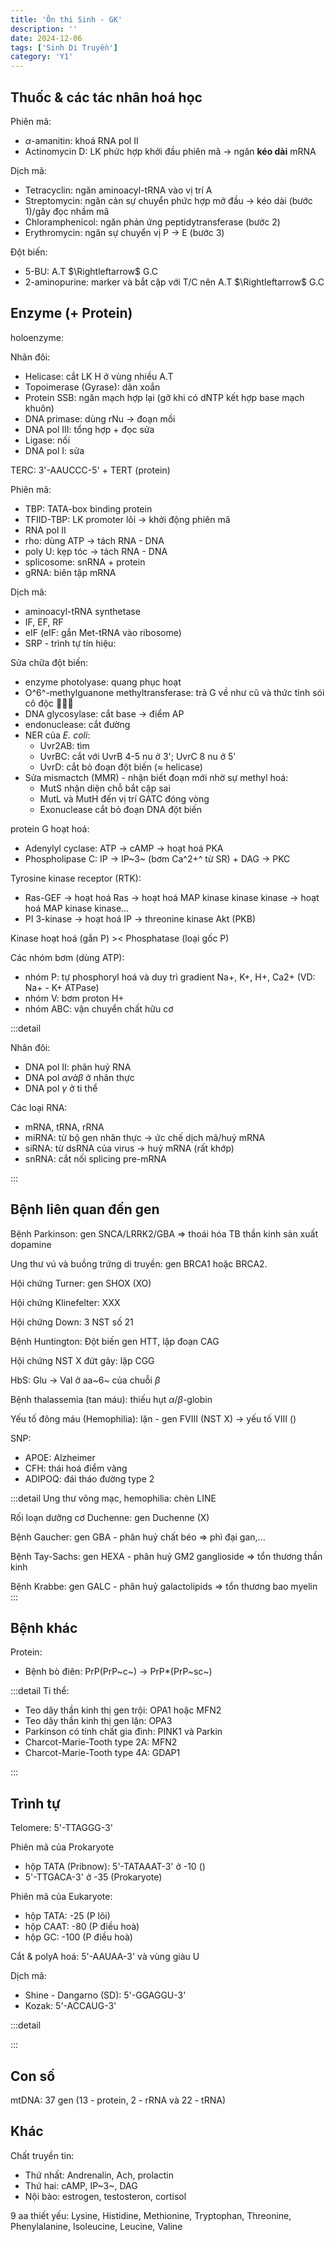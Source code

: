 ```yaml
---
title: 'Ôn thi Sinh - GK'
description: ''
date: 2024-12-06
tags: ['Sinh Di Truyền']
category: 'Y1'
---
```

<!-- <span v-for="n in 10">{{ n }}</span> -->

## Thuốc & các tác nhân hoá học

Phiên mã:

* $\alpha$-amanitin: khoá RNA pol II
* Actinomycin D: LK phức hợp khởi đầu phiên mã $\to$ ngăn **kéo dài** mRNA

Dịch mã:

* Tetracyclin: ngăn aminoacyl-tRNA vào vị trí A
* Streptomycin: ngăn cản sự chuyển phức hợp mở đầu → kéo dài (bước 1)/gây đọc nhầm mã
* Chloramphenicol: ngăn phản ứng peptidytransferase (bước 2)
* Erythromycin: ngăn sự chuyển vị P → E (bước 3)

Đột biến:

* 5-BU: A.T $\Rightleftarrow$ G.C
* 2-aminopurine: marker và bắt cặp với T/C nên A.T $\Rightleftarrow$ G.C


## Enzyme (+ Protein)

holoenzyme:

Nhân đôi:

* Helicase: cắt LK H ở vùng nhiều A.T
* Topoimerase (Gyrase): dãn xoắn
* Protein SSB: ngăn mạch hợp lại (gỡ khi có dNTP kết hợp base mạch khuôn)
* DNA primase: dùng rNu $\to$ đoạn mồi
* DNA pol III: tổng hợp + đọc sửa
* Ligase: nối
* DNA pol I: sửa

TERC: 3'-AAUCCC-5' + TERT (protein)

Phiên mã:

* TBP: TATA-box binding protein
* TFIID-TBP: LK promoter lõi $\to$ khởi động phiên mã
* RNA pol II
* rho: dùng ATP $\to$ tách RNA - DNA
* poly U: kẹp tóc $\to$ tách RNA - DNA
* splicosome: snRNA + protein
* gRNA: biên tập mRNA

Dịch mã:

* aminoacyl-tRNA synthetase
* IF, EF, RF
* eIF (eIF: gắn Met-tRNA vào ribosome)
* SRP - trình tự tín hiệu:

Sửa chữa đột biến:

* enzyme photolyase: quang phục hoạt
* O^6^-methylguanone  methyltransferase: trả G về như cũ và thức tỉnh sói cô độc 🐧🐧🐧
* DNA glycosylase: cắt base $\to$ điểm AP
* endonuclease: cắt đường
* NER của _E. coli_:
    * Uvr2AB: tìm
    * UvrBC: cắt với UvrB 4-5 nu ở 3'; UvrC 8 nu ở 5'
    * UvrD: cắt bỏ đoạn đột biến ($\approx$ helicase)
* Sửa mismactch (MMR) - nhận biết đoạn mới nhờ sự methyl hoá:
    * MutS nhận diện chỗ bắt cặp sai
    * MutL và MutH đến vị trí GATC đóng vòng
    * Exonuclease cắt bỏ đoạn DNA đột biến


protein G hoạt hoá:

* Adenylyl cyclase: ATP $\to$ cAMP $\to$ hoạt hoá PKA
* Phospholipase C: IP $\to$ IP~3~ (bơm Ca^2+^ từ SR) + DAG $\to$ PKC

Tyrosine kinase receptor (RTK):

* Ras-GEF $\to$ hoạt hoá Ras $\to$ hoạt hoá MAP kinase kinase kinase $\to$ hoạt hoá MAP kinase kinase...
* PI 3-kinase $\to$ hoạt hoá IP $\to$ threonine kinase Akt (PKB)

Kinase hoạt hoá (gắn P) >< Phosphatase (loại gốc P)

Các nhóm bơm (dùng ATP):

* nhóm P: tự phosphoryl hoá và duy trì gradient Na+, K+, H+, Ca2+ (VD: Na+ - K+ ATPase)
* nhóm V: bơm proton H+
* nhóm ABC: vận chuyển chất hữu cơ

:::detail

Nhân đôi:

* DNA pol II: phân huỷ RNA
* DNA pol $\alpha và \beta$ ở nhân thực
* DNA pol $\gamma$ ở ti thể


Các loại RNA:

* mRNA, tRNA, rRNA
* miRNA: từ bộ gen nhân thực $\to$ ức chế dịch mã/huỷ mRNA
* siRNA: từ dsRNA của virus $\to$ huỷ mRNA (rất khớp)
* snRNA: cắt nối splicing pre-mRNA

:::


## Bệnh liên quan đến gen

Bệnh Parkinson: gen SNCA/LRRK2/GBA $\Rightarrow$ thoái hóa TB thần kinh sản xuất dopamine

Ung thư vú và buồng trứng di truyền: gen BRCA1 hoặc BRCA2.

Hội chứng Turner: gen SHOX (XO)

Hội chứng Klinefelter: XXX

Hội chứng Down: 3 NST số 21

Bệnh Huntington: Đột biến gen HTT, lặp đoạn CAG

Hội chứng NST X đứt gãy: lặp CGG

HbS: Glu $\to$ Val ở aa~6~ của chuỗi $\beta$

Bệnh thalassemia (tan máu): thiếu hụt $\alpha/\beta$-globin

Yếu tố đông máu (Hemophilia): lặn - gen FVIII (NST X) $\to$ yếu tố VIII ()

SNP:

* APOE: Alzheimer
* CFH: thái hoá điểm vàng
* ADIPOQ: đái tháo đường type 2

:::detail
Ung thư võng mạc, hemophilia: chèn LINE

Rối loạn dưỡng cơ Duchenne: gen Duchenne (X)

Bệnh Gaucher: gen GBA - phân huỷ chất béo $\Rightarrow$ phì đại gan,...

Bệnh Tay-Sachs: gen HEXA - phân huỷ GM2 ganglioside $\Rightarrow$ tổn thương thần kinh

Bệnh Krabbe: gen GALC - phân huỷ galactolipids $\Rightarrow$ tổn thương bao myelin
:::

## Bệnh khác

Protein:

* Bệnh bò điên: PrP(PrP~c~) $\to$ PrP*(PrP~sc~)

:::detail
Ti thể:

* Teo dây thần kinh thị gen trội: OPA1 hoặc MFN2
* Teo dây thần kinh thị gen lặn: OPA3
* Parkinson có tính chất gia đình: PINK1 và Parkin
* Charcot-Marie-Tooth type 2A: MFN2
* Charcot-Marie-Tooth type 4A: GDAP1

:::

## Trình tự

Telomere: 5'-TTAGGG-3'

Phiên mã của Prokaryote


* hộp TATA (Pribnow): 5'-TATAAAT-3' ở -10 ()
* 5'-TTGACA-3' ở -35 (Prokaryote)

Phiên mã của Eukaryote:

* hộp TATA: -25 (P lõi)
* hộp CAAT: -80 (P điều hoà)
* hộp GC: -100 (P điều hoà)

Cắt & polyA hoá: 5'-AAUAA-3' và vùng giàu U

Dịch mã:

* Shine - Dangarno (SD): 5'-GGAGGU-3'
* Kozak: 5'-ACCAUG-3'

:::detail

:::

## Con số

mtDNA: 37 gen (13 - protein, 2 - rRNA và 22 - tRNA)

## Khác

Chất truyền tin:

* Thứ nhất: Andrenalin, Ach, prolactin
* Thứ hai: cAMP, IP~3~, DAG
* Nội bào: estrogen, testosteron, cortisol

9 aa thiết yếu: Lysine, Histidine, Methionine, Tryptophan, Threonine, Phenylalanine, Isoleucine, Leucine, Valine
